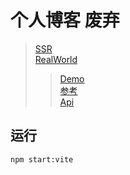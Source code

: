 # 个人博客  **废弃**

> [SSR](http://doc.ssr-fc.com/)  
> [RealWorld](https://realworld-docs.netlify.app/)  
> > [Demo](https://demo.realworld.io/#/)  
> > [参考](https://www.jianshu.com/p/6014a9fefabd)  
> > [Api](https://github.com/gothinkster/realworld/tree/main/api#json-objects-returned-by-api)

## 运行

```bash
npm start:vite
```

